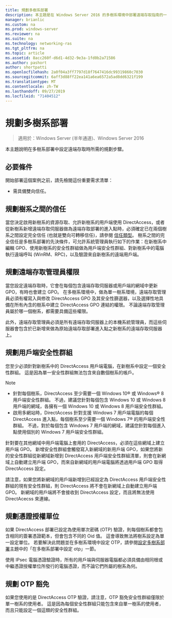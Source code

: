 ```yaml
---
title: 規劃多樹系部署
description: 本主題是在 Windows Server 2016 的多樹系環境中部署遠端存取指南的一部分。
manager: brianlic
ms.custom: na
ms.prod: windows-server
ms.reviewer: na
ms.suite: na
ms.technology: networking-ras
ms.tgt_pltfrm: na
ms.topic: article
ms.assetid: 8acc260f-d6d1-4d32-9e3a-1fd0b2a71586
ms.author: pashort
author: shortpatti
ms.openlocfilehash: 2a0f04a3ff7797d18f7647416dc99319860c7030
ms.sourcegitcommit: 6aff3d88ff22ea141a6ea6572a5ad8dd6321f199
ms.translationtype: MT
ms.contentlocale: zh-TW
ms.lasthandoff: 09/27/2019
ms.locfileid: "71404512"
---
```

# <a name="plan-a-multi-forest-deployment"></a>規劃多樹系部署

>適用於：Windows Server (半年通道)、Windows Server 2016

本主題說明在多樹系部署中設定遠端存取時所需的規劃步驟。  
  
## <a name="prerequisites"></a>必要條件  
開始部署這個案例之前，請先檢閱這份重要需求清單：  
  
-   需具備雙向信任。  
  
## <a name="plan-trust-between-forests"></a>規劃樹系之間的信任  
當您決定啟用新樹系的資源存取、允許新樹系的用戶端使用 DirectAccess，或者從新樹系新增遠端存取伺服器做為遠端存取部署的進入點時，必須確定已在兩個樹系之間設定完全信任 (也就是雙向可轉移信任)，請參閱 [信任類型](https://technet.microsoft.com/library/cc775736.aspx)。 樹系之間的完全信任是多樹系部署的先決條件，可允許系統管理員執行如下的作業：在新樹系中編輯 GPO、使用新樹系的安全性群組做為用戶端安全性群組、對新樹系中的電腦執行遠端呼叫 (WinRM、RPC)，以及驗證來自新樹系的遠端用戶端。  
  
## <a name="plan-remote-access-administrator-permissions"></a>規劃遠端存取管理員權限  
當您設定遠端存取時，它會在每個包含遠端存取伺服器或用戶端的網域中更新 GPO，有時也會建立 GPO。 在多樹系環境中，做為單一樹系環境，遠端存取管理員必須有權寫入與修改 DirectAccess GPO 及其安全性篩選器，以及選擇性地具備在所有內含的樹系中建立 DirectAccess GPO 連結的權限。 不論遠端存取管理員屬於哪一個樹系，都需要具備這些權限。  
  
此外，遠端存取管理員必須是所有遠端存取伺服器上的本機系統管理員，而這些伺服器會包含於已新增來做為原始遠端存取部署進入點之新樹系的遠端存取伺服器上。  
  
## <a name="ClientSG"></a>規劃用戶端安全性群組  
您至少必須針對新樹系中的 DirectAccess 用戶端電腦，在新樹系中設定一個安全性群組。 這是因為單一安全性群組無法包含來自數個樹系的帳戶。  
  
> [!NOTE]  
> -   針對每個樹系，DirectAccess 至少需要一個 Windows 10&reg; 或 Windows&reg; 8 用戶端安全性群組。 不過，建議您針對每個包含 Windows 10 或 Windows 8 用戶端的網域，各擁有一個 Windows 10 或 Windows 8 用戶端安全性群組。  
> -   啟用多網站時，DirectAccess 針對支援 Windows 7 用戶端電腦的每個 DirectAccess 進入點，每個樹系至少需要一個 Windows 7&reg; 的用戶端安全性群組。 不過，對於每個包含 Windows 7 用戶端的網域，建議您針對每個進入點使用個別的 Windows 7 用戶端安全性群組。  
>   
> 針對要在其他網域中用戶端電腦上套用的 DirectAccess，必須在這些網域上建立用戶端 GPO。 新增安全性群組會觸發寫入新網域的新用戶端 GPO，如果您將新的安全性群組從新網域新增到 DirectAccess 用戶端安全性群組清單，則會在新網域上自動建立用戶端 GPO，而來自新網域的用戶端電腦將透過用戶端 GPO 取得 DirectAccess 設定。  
>   
> 請注意，如果您將新網域的用戶端新增到已經設定為 DirectAccess 用戶端安全性群組的現有安全性群組，則 DirectAccess 將不會在新網域上自動建立用戶端 GPO。 新網域的用戶端將不會接收到 DirectAccess 設定，而且將無法使用 DirectAcecss 來連線。  
  
## <a name="plan-certification-authorities"></a>規劃憑證授權單位  
如果 DirectAccess 部署已設定為使用單次密碼 (OTP) 驗證，則每個樹系都會包含相同的簽署憑證範本，但會包含不同的 Oid 值。 這會導致無法將樹系設定為單一設定單位。 若要解決此問題並在多樹系環境中設定 OTP，請參閱[設定多樹系部署](Configure-a-Multi-Forest-Deployment.md)主題中的「在多樹系部署中設定 otp」一節。  
  
使用 IPsec 電腦憑證驗證時，所有的用戶端與伺服器電腦都必須具備由相同根或中繼憑證授權單位所發行的電腦憑證，而不論它們所屬的樹系為何。  
  
## <a name="plan-otp-exemptions"></a>規劃 OTP 豁免  
如果您使用的是 DirectAccess OTP 驗證，請注意，OTP 豁免安全性群組僅限於單一樹系的使用者。 這是因為每個安全性群組只能包含來自單一樹系的使用者，而且只能設定一個這類的安全性群組。  
  


